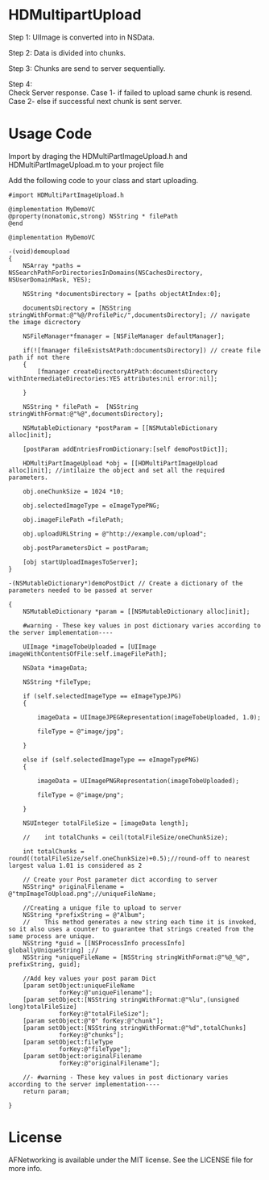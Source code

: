 HDMultipartUpload
=================


Step 1:
     UIImage is converted into in NSData.
     
Step 2:
     Data is divided into chunks.
     
Step 3:
     Chunks are send to server sequentially.
     
Step 4:     
     Check Server response.
           Case 1- if failed to upload same chunk is resend.
           Case 2- else if successful next chunk is sent server.
 
 
 
 
 Usage Code
 ============
 Import by draging the
 HDMultiPartImageUpload.h and HDMultiPartImageUpload.m
 to your project file
 
 Add the following code to your class and start uploading.

``` 
#import HDMultiPartImageUpload.h 

@implementation MyDemoVC
@property(nonatomic,strong) NSString * filePath
@end 

@implementation MyDemoVC 
 
-(void)demoupload 
{
    NSArray *paths = NSSearchPathForDirectoriesInDomains(NSCachesDirectory, NSUserDomainMask, YES);
    
    NSString *documentsDirectory = [paths objectAtIndex:0]; 
    
    documentsDirectory = [NSString stringWithFormat:@"%@/ProfilePic/",documentsDirectory]; // navigate the image dicrectory
    
    NSFileManager*fmanager = [NSFileManager defaultManager]; 
    
    if(![fmanager fileExistsAtPath:documentsDirectory]) // create file path if not there
    {
        [fmanager createDirectoryAtPath:documentsDirectory withIntermediateDirectories:YES attributes:nil error:nil];
        
    }
    
    NSString * filePath =  [NSString stringWithFormat:@"%@",documentsDirectory];
    
    NSMutableDictionary *postParam = [[NSMutableDictionary alloc]init];
    
    [postParam addEntriesFromDictionary:[self demoPostDict]];
    
    HDMultiPartImageUpload *obj = [[HDMultiPartImageUpload alloc]init]; //intilaize the object and set all the required parameters.
    
    obj.oneChunkSize = 1024 *10;
    
    obj.selectedImageType = eImageTypePNG;
    
    obj.imageFilePath =filePath;
    
    obj.uploadURLString = @"http://example.com/upload";
    
    obj.postParametersDict = postParam;
    
    [obj startUploadImagesToServer];
}

-(NSMutableDictionary*)demoPostDict // Create a dictionary of the parameters needed to be passed at server

{
    NSMutableDictionary *param = [[NSMutableDictionary alloc]init];
    
    #warning - These key values in post dictionary varies according to the server implementation----
    
    UIImage *imageTobeUploaded = [UIImage imageWithContentsOfFile:self.imageFilePath];
    
    NSData *imageData;
    
    NSString *fileType;
    
    if (self.selectedImageType == eImageTypeJPG)
    {
        
        imageData = UIImageJPEGRepresentation(imageTobeUploaded, 1.0);
        
        fileType = @"image/jpg";
        
    }
    
    else if (self.selectedImageType == eImageTypePNG) 
    {
        
        imageData = UIImagePNGRepresentation(imageTobeUploaded);
        
        fileType = @"image/png";
        
    }
    
    NSUInteger totalFileSize = [imageData length];
    
    //    int totalChunks = ceil(totalFileSize/oneChunkSize);
    
    int totalChunks = round((totalFileSize/self.oneChunkSize)+0.5);//round-off to nearest  largest valua 1.01 is considered as 2
    
    // Create your Post parameter dict according to server
    NSString* originalFilename = @"tmpImageToUpload.png";//uniqueFileName;
    
    //Creating a unique file to upload to server
    NSString *prefixString = @"Album";
    //    This method generates a new string each time it is invoked, so it also uses a counter to guarantee that strings created from the same process are unique.
    NSString *guid = [[NSProcessInfo processInfo] globallyUniqueString] ;//
    NSString *uniqueFileName = [NSString stringWithFormat:@"%@_%@", prefixString, guid];
    
    //Add key values your post param Dict
    [param setObject:uniqueFileName
              forKey:@"uniqueFilename"];
    [param setObject:[NSString stringWithFormat:@"%lu",(unsigned long)totalFileSize]
              forKey:@"totalFileSize"];
    [param setObject:@"0" forKey:@"chunk"];
    [param setObject:[NSString stringWithFormat:@"%d",totalChunks]
              forKey:@"chunks"];
    [param setObject:fileType
              forKey:@"fileType"];
    [param setObject:originalFilename
              forKey:@"originalFilename"];
    
    //- #warning - These key values in post dictionary varies according to the server implementation----
    return param;
    
}
```



License
=============
AFNetworking is available under the MIT license. See the LICENSE file for more info.
